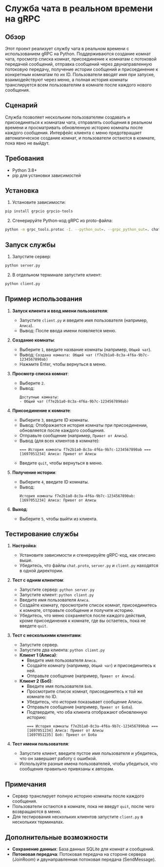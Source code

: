 # Служба чата в реальном времени на gRPC

## Обзор
Этот проект реализует службу чата в реальном времени с использованием gRPC на Python. Поддерживаются создание комнат чата, просмотр списка комнат, присоединение к комнатам с потоковой передачей сообщений, отправка сообщений через двунаправленную потоковую передачу, получение истории сообщений и присоединение к конкретным комнатам по их ID. Пользователи вводят имя при запуске, взаимодействуют через меню, а полная история комнаты транслируется всем пользователям в комнате после каждого нового сообщения.

## Сценарий
Служба позволяет нескольким пользователям создавать и присоединяться к комнатам чата, отправлять сообщения в реальном времени и просматривать обновленную историю комнаты после каждого сообщения. Интерфейс клиента с меню предотвращает автоматическое создание комнат, и пользователи остаются в комнате, пока явно не выйдут.

## Требования
- Python 3.8+
- pip для установки зависимостей

## Установка
1. Установите зависимости:
```bash
pip install grpcio grpcio-tools
```

2. Сгенерируйте Python-код gRPC из proto-файла:
```bash
python -m grpc_tools.protoc -I. --python_out=. --grpc_python_out=. chat.proto
```

## Запуск службы
1. Запустите сервер:
```bash
python server.py
```

2. В отдельном терминале запустите клиент:
```bash
python client.py
```

## Пример использования
1. **Запуск клиента и ввод имени пользователя**:
   - Запустите `client.py` и введите имя пользователя (например, `Алиса`).
   - Вывод: После ввода имени появляется меню.

2. **Создание комнаты**:
   - Выберите `1`, введите название комнаты (например, `Общий чат`).
   - Вывод: `Создана комната: Общий чат (f7e2b1a0-8c3a-4f6a-9b7c-1234567890ab)`
   - Нажмите Enter, чтобы вернуться в меню.

3. **Просмотр списка комнат**:
   - Выберите `2`.
   - Вывод:
     ```
     Доступные комнаты:
     - Общий чат (f7e2b1a0-8c3a-4f6a-9b7c-1234567890ab)
     ```

4. **Присоединение к комнате**:
   - Выберите `3`, введите ID комнаты.
   - Вывод: Отображается история комнаты при присоединении, обновляется после каждого сообщения.
   - Отправьте сообщение (например, `Привет от Алисы`).
   - Вывод (для всех клиентов в комнате):
     ```
     === История комнаты f7e2b1a0-8c3a-4f6a-9b7c-1234567890ab ===
     [1697051234] Алиса: Привет от Алисы
     ```
   - Введите `quit`, чтобы вернуться в меню.

5. **Получение истории**:
   - Выберите `4`, введите ID комнаты.
   - Вывод:
     ```
     История комнаты f7e2b1a0-8c3a-4f6a-9b7c-1234567890ab:
     [1697051234] Алиса: Привет от Алисы
     ```

6. **Выход**:
   - Выберите `5`, чтобы выйти из клиента.

## Тестирование службы
1. **Настройка**:
   - Установите зависимости и сгенерируйте gRPC-код, как описано выше.
   - Убедитесь, что файлы `chat.proto`, `server.py` и `client.py` находятся в одной директории.

2. **Тест с одним клиентом**:
   - Запустите сервер: `python server.py`
   - Запустите клиент: `python client.py`
   - Введите имя пользователя `Алиса`.
   - Создайте комнату, просмотрите список комнат, присоединитесь к комнате, отправьте сообщение и получите историю.
   - Убедитесь, что меню сохраняется после каждого действия, кроме присоединения к комнате, где вы остаетесь, пока не введете `quit`.

3. **Тест с несколькими клиентами**:
   - Запустите сервер.
   - Запустите два клиента: `python client.py`
   - **Клиент 1 (Алиса)**:
     - Введите имя пользователя `Алиса`.
     - Создайте комнату (например, `Общий чат`) и присоединитесь к ней.
     - Отправьте сообщение (например, `Привет от Алисы`).
   - **Клиент 2 (Боб)**:
     - Введите имя пользователя `Боб`.
     - Просмотрите список комнат, присоединитесь к той же комнате по ID.
     - Убедитесь, что история показывает сообщение Алисы.
     - Отправьте сообщение (например, `Привет от Боба`).
     - Подтвердите, что оба клиента отображают обновленную историю:
       ```
       === История комнаты f7e2b1a0-8c3a-4f6a-9b7c-1234567890ab ===
       [1697051234] Алиса: Привет от Алисы
       [1697051235] Боб: Привет от Боба
       ```

4. **Тест имени пользователя**:
   - Запустите клиент, введите пустое имя пользователя и убедитесь, что он завершает работу с ошибкой.
   - Используйте разные имена пользователей, чтобы убедиться, что сообщения правильно привязаны к авторам.

## Примечания
- Сервер транслирует полную историю комнаты после каждого сообщения.
- Пользователи остаются в комнате, пока не введут `quit`, после чего возвращаются в меню.
- Для тестирования нескольких клиентов запустите `client.py` в нескольких терминалах.

## Дополнительные возможности
- **Сохранение данных**: База данных SQLite для комнат и сообщений.
- **Потоковая передача**: Потоковая передача на стороне сервера (JoinRoom) и двунаправленная потоковая передача (SendMessage).